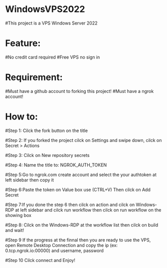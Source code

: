 # WindowsVPS2022
#This project is a VPS Windows Server 2022
# Feature:
#No credit card required
#Free VPS no sign in
# Requirement:
#Must have a github account to forking this project!
#Must have a ngrok account!
# How to:
#Step 1: Cilck the fork button on the title

#Step 2: If you forked the project cilck on Settings and swipe down, cilck on Secret > Actions

#Step 3: Cilck on New repository secrets

#Step 4: Name the title to: NGROK_AUTH_TOKEN

#Step 5:Go to ngrok.com create account and select the your authtoken at left sidebar then copy it

#Step 6:Paste the token on Value box use (CTRL+V) Then cilck on Add Secret

#Step 7:If you done the step 6 then cilck on action and cilck on Windows-RDP at left sidebar and cilck run workflow then cilck on run workflow on the showing box

#Step 8: Cilck on the Windows-RDP at the workflow list then cilck on build and wait!

#Step 9 If the progress at the finnal then you are ready to use the VPS, open Remote Desktop Connection and copy the ip (ex: 0.tcp.ngrok.io:00000) and username, password

#Step 10 Cilck connect and Enjoy!

